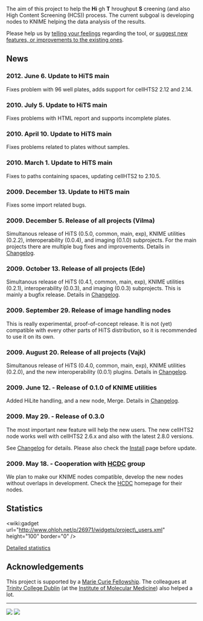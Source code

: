 The aim of this project to help the **Hi** gh **T** hroughput **S** creening (and also High Content Screening (HCS)) process.
The current subgoal is developing nodes to KNIME helping the data analysis of the results.

Please help us by [telling your feelings](http://groups.google.com/group/HiTSusers) regarding the tool, or [suggest new features, or improvements to the existing ones](http://moderator.appspot.com/#15/e=aa70a&t=a78f8).

## News ##
### 2012. June 6. Update to HiTS main ###
Fixes problem with 96 well plates, adds support for cellHTS2 2.12 and 2.14.

### 2010. July 5. Update to HiTS main ###
Fixes problems with HTML report and supports incomplete plates.

### 2010. April 10. Update to HiTS main ###
Fixes problems related to plates without samples.

### 2010. March 1. Update to HiTS main ###
Fixes to paths containing spaces, updating cellHTS2 to 2.10.5.

### 2009. December 13. Update to HiTS main ###
Fixes some import related bugs.

### 2009. December 5. Release of all projects (Vilma) ###
Simultanous release of HiTS (0.5.0, common, main, exp), KNIME utilities (0.2.2), interoperability (0.0.4), and imaging (0.1.0) subprojects.
For the main projects there are multiple bug fixes and improvements. Details in [Changelog](Changelog.md).

### 2009. October 13. Release of all projects (Ede) ###
Simultanous release of HiTS (0.4.1, common, main, exp), KNIME utilities (0.2.1), interoperability (0.0.3), and imaging (0.0.3) subprojects. This is mainly a bugfix release.
Details in [Changelog](Changelog.md).

### 2009. September 29. Release of image handling nodes ###
This is really experimental, proof-of-concept release. It is not (yet) compatible with every other parts of HiTS distribution, so it is recommended to use it on its own.

### 2009. August 20. Release of all projects (Vajk) ###
Simultanous release of HiTS (0.4.0, common, main, exp), KNIME utilities (0.2.0), and the new interoperability (0.0.1) plugins. Details in [Changelog](Changelog.md).

### 2009. June 12. - Release of 0.1.0 of KNIME utilities ###
Added HiLite handling, and a new node, Merge. Details in [Changelog](Changelog.md).

### 2009. May 29. - Release of 0.3.0 ###
The most important new feature will help the new users. The new cellHTS2 node works well with cellHTS2 2.6.x and also with the latest 2.8.0 versions.

See [Changelog](Changelog.md) for details. Please also check the [Install](Install.md) page before update.

### 2009. May 18. - Cooperation with [HCDC](http://hcdc.ethz.ch/) group ###
We plan to make our KNIME nodes compatible, develop the new nodes without overlaps in development. Check the [HCDC](http://hcdc.ethz.ch/) homepage for their nodes.

## Statistics ##
&lt;wiki:gadget url="http://www.ohloh.net/p/26971/widgets/project\_users.xml" height="100"  border="0" /&gt;

[Detailed statistics](ProjectStatistics.md)

## Acknowledgements ##
This project is supported by a [Marie Curie Fellowship](http://cordis.europa.eu/improving/fellowships/home.htm). The colleagues at [Trinity College Dublin](http://tcd.ie) (at the [Institute of Molecular Medicine](http://www.tcd.ie/IMM/)) also helped a lot.


---

[![](http://www.tcd.ie/IMM/img/imm-logo.jpg)](http://www.tcd.ie/IMM) [![](http://www.tcd.ie/img/tcdLogo.gif)](http://www.tcd.ie)